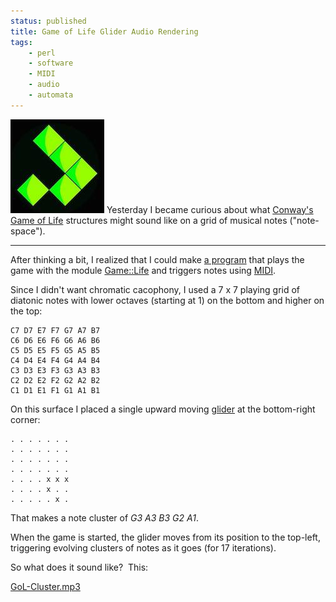 ```yaml
---
status: published
title: Game of Life Glider Audio Rendering
tags:
    - perl
    - software
    - MIDI
    - audio
    - automata
---
```


![](glider.jpg)
Yesterday I became curious about what [Conway's Game of Life](https://en.wikipedia.org/wiki/Conway%27s_Game_of_Life) structures might sound like on a grid of musical notes ("note-space").

---

After thinking a bit, I realized that I could make [a program](https://github.com/ology/Music/blob/master/game-of-life-cluster) that plays the game with the module [Game::Life](https://metacpan.org/pod/Game::Life) and triggers notes using [MIDI](https://metacpan.org/pod/MIDI).

Since I didn't want chromatic cacophony, I used a 7 x 7 playing grid of diatonic notes with lower octaves (starting at 1) on the bottom and higher on the top:

    C7 D7 E7 F7 G7 A7 B7
    C6 D6 E6 F6 G6 A6 B6
    C5 D5 E5 F5 G5 A5 B5
    C4 D4 E4 F4 G4 A4 B4
    C3 D3 E3 F3 G3 A3 B3
    C2 D2 E2 F2 G2 A2 B2
    C1 D1 E1 F1 G1 A1 B1

On this surface I placed a single upward moving [glider](https://www.conwaylife.com/wiki/Glider) at the bottom-right corner:

    . . . . . . .
    . . . . . . .
    . . . . . . .
    . . . . . . .
    . . . . x x x
    . . . . x . .
    . . . . . x .

That makes a note cluster of *G3 A3 B3 G2 A1*.

When the game is started, the glider moves from its position to the top-left, triggering evolving clusters of notes as it goes (for 17 iterations).

So what does it sound like?  This:

[GoL-Cluster.mp3](GoL-Cluster.mp3)

